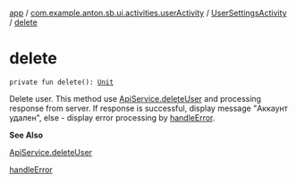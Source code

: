 [app](../../index.md) / [com.example.anton.sb.ui.activities.userActivity](../index.md) / [UserSettingsActivity](index.md) / [delete](./delete.md)

# delete

`private fun delete(): `[`Unit`](https://kotlinlang.org/api/latest/jvm/stdlib/kotlin/-unit/index.html)

Delete user. This method use [ApiService.deleteUser](../../com.example.anton.sb.service/-api-service/delete-user.md) and processing response from server.
If response is successful, display message "Аккаунт удален", else - display error
processing by [handleError](../../com.example.anton.sb.extensions/handle-error.md).

**See Also**

[ApiService.deleteUser](../../com.example.anton.sb.service/-api-service/delete-user.md)

[handleError](../../com.example.anton.sb.extensions/handle-error.md)


